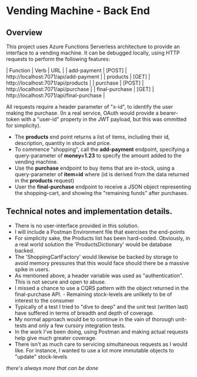 Vending Machine - Back End
==========================

Overview
--------

This project uses Azure Functions Serverless architecture to provide an interface to a vending machine.
It can be debugged locally, using HTTP requests to perform the following features:

| Function | Verb | URL |
| add-payment | [POST] |  http://localhost:7071/api/add-payment |
| products | [GET] | http://localhost:7071/api/products |
| purchase | [POST] | http://localhost:7071/api/purchase |
| final-purchase | [GET] | http://localhost:7071/api/final-purchase |

All requests require a header parameter of "x-id", to identify the user making the purchase.
(In a real service, OAuth would provide a bearer-token with a "user-id" property in the JWT payload, but this 
was ommitted for simplicity).

- The **products** end point returns a list of items, including their id, description, quantity in stock and price.
- To commence "shopping", call the **add-payment** endpoint, specifying a query-parameter of **money=1.23** to specify the amount added to the vending machine.
- Use the **purchase** endpoint to buy items that are in-stock, using a query-parameter of **item=id** where (id is derived from the data returned in the **products** request)
- User the **final-purchase** endpoint to receive a JSON object representing the shopping-cart, and showing the "remaining funds" after purchases.

Technical notes and implementation details.
-------------------------------------------
- There is no user-interface provided in this solution.
- I will include a Postman Environment file that exercises the end-points
- For simplicity sake, the Products list has been hard-coded.  Obviously, in a real world solution the 'ProductsDictionary' would be database backed.
- The 'ShoppingCartFactory' would likewise be backed by storage to avoid memory pressures that this would face should there be a massive spike in users.
- As mentioned above, a header variable was used as "authentication".  This is not secure and open to abuse.
- I missed a chance to use a CQRS pattern with the object returned in the final-purchase API.  - Remaining stock-levels are unlikely to be of interest to the consumer
- Typically of a test I tried to "dive to deep" and the unit test (written last) have suffered in terms of breadth and depth of coverage.
- My normal approach would be to continue in the vain of thorough unit-tests and only a few cursory integration tests.  
- In the work I've been doing, using Postman and making actual requests help give much greater coverage.
- There isn't as much care to servicing simultaneous requests as I would like.  For instance, I wanted to use a lot more immutable objects to "update" stock-levels 

_there's always more that can be done_


